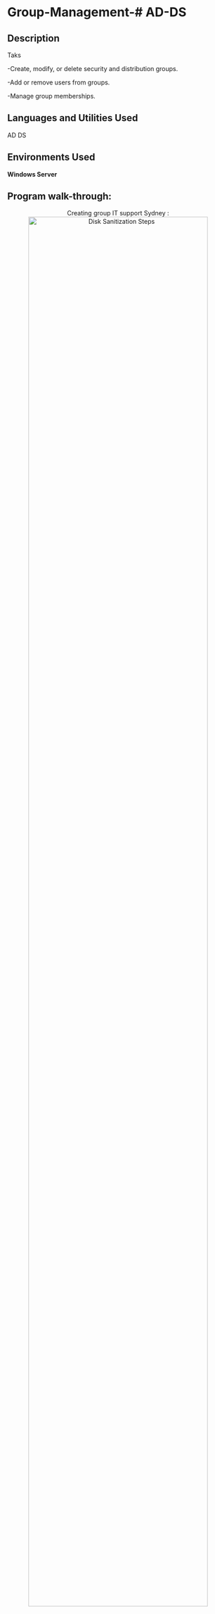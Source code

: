 # Group-Management-# AD-DS

<h2>Description</h2>
Taks

-Create, modify, or delete security and distribution groups.

-Add or remove users from groups.

-Manage group memberships.
<br />


<h2>Languages and Utilities Used</h2>
AD DS 
<h2>Environments Used </h2>

<b> Windows Server </b> 

<h2>Program walk-through:</h2>

<p align="center">
Creating group IT support Sydney : <br/>
<img src="https://imgur.com/IrxIItF.png" height="90%" width="90%" alt="Disk Sanitization Steps"/>
<br />
<br />
Creating group <br/>
<img src="https://imgur.com/gcGhAfB.png" height="90%" width="90%" alt="Disk Sanitization Steps"/>
<br />
<br />
Group Created   <br/>
<img src="https://imgur.com/q8uVYmt.png" height="90%" width="90%" alt="Disk Sanitization Steps"/>
<br />
<br />
Adding user Awad Shaikh to IT support Sydney group   <br/>
<img src="https://imgur.com/sXFmPrv.png" height="90%" width="90%" alt="Disk Sanitization Steps"/>
<br />
<br />
Adding user Awad Shaikh to IT support Sydney group   <br/>
<img src="https://imgur.com/IEksRP1.png" height="90%" width="90%" alt="Disk Sanitization Steps"/>
<br />
<br />
Removing Awad from IT support Syney group <br/>
<img src="https://imgur.com/0mNRaEQ.png" height="90%" width="90%" alt="Disk Sanitization Steps"/>
<br />
<br />
Deleting IT support Sydney group   <br/>
<img src="https://imgur.com/8W86AGt.png" height="90%" width="90%" alt="Disk Sanitization Steps"/>
<br />
<br />


